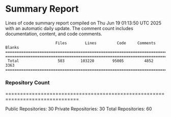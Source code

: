 # Summary Report
Lines of code summary report compiled on Thu Jun 19 01:13:50 UTC 2025 with an automatic daily update. The comment count includes documentation, content, and code comments.
```
                      Files        Lines         Code     Comments       Blanks
===============================================================================
===============================================================================
 Total                 503       103220        95005         4852         3363
===============================================================================
```

### Repository Count
===============================================================================

Public Repositories: 30
Private Repositories: 30
Total Repositories: 60

